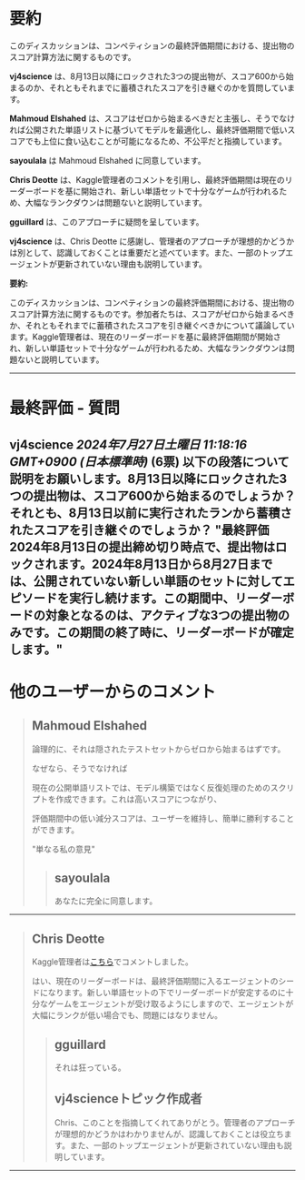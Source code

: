 # 要約 
このディスカッションは、コンペティションの最終評価期間における、提出物のスコア計算方法に関するものです。

**vj4science** は、8月13日以降にロックされた3つの提出物が、スコア600から始まるのか、それともそれまでに蓄積されたスコアを引き継ぐのかを質問しています。

**Mahmoud Elshahed** は、スコアはゼロから始まるべきだと主張し、そうでなければ公開された単語リストに基づいてモデルを最適化し、最終評価期間で低いスコアでも上位に食い込むことが可能になるため、不公平だと指摘しています。

**sayoulala** は Mahmoud Elshahed に同意しています。

**Chris Deotte** は、Kaggle管理者のコメントを引用し、最終評価期間は現在のリーダーボードを基に開始され、新しい単語セットで十分なゲームが行われるため、大幅なランクダウンは問題ないと説明しています。

**gguillard** は、このアプローチに疑問を呈しています。

**vj4science** は、Chris Deotte に感謝し、管理者のアプローチが理想的かどうかは別として、認識しておくことは重要だと述べています。また、一部のトップエージェントが更新されていない理由も説明しています。

**要約:**

このディスカッションは、コンペティションの最終評価期間における、提出物のスコア計算方法に関するものです。参加者たちは、スコアがゼロから始まるべきか、それともそれまでに蓄積されたスコアを引き継ぐべきかについて議論しています。Kaggle管理者は、現在のリーダーボードを基に最終評価期間が開始され、新しい単語セットで十分なゲームが行われるため、大幅なランクダウンは問題ないと説明しています。


---
# 最終評価 - 質問
**vj4science** *2024年7月27日土曜日 11:18:16 GMT+0900 (日本標準時)* (6票)
以下の段落について説明をお願いします。8月13日以降にロックされた3つの提出物は、スコア600から始まるのでしょうか？それとも、8月13日以前に実行されたランから蓄積されたスコアを引き継ぐのでしょうか？
"最終評価
2024年8月13日の提出締め切り時点で、提出物はロックされます。2024年8月13日から8月27日までは、公開されていない新しい単語のセットに対してエピソードを実行し続けます。この期間中、リーダーボードの対象となるのは、アクティブな3つの提出物のみです。この期間の終了時に、リーダーボードが確定します。"
---
# 他のユーザーからのコメント
> ## Mahmoud Elshahed
> 
> 論理的に、それは隠されたテストセットからゼロから始まるはずです。
> 
> なぜなら、そうでなければ
> 
> 現在の公開単語リストでは、モデル構築ではなく反復処理のためのスクリプトを作成できます。これは高いスコアにつながり、
> 
> 評価期間中の低い減分スコアは、ユーザーを維持し、簡単に勝利することができます。
> 
> "単なる私の意見"
> 
> 
> 
> > ## sayoulala
> > 
> > あなたに完全に同意します。
> > 
> > 
> > 
---
> ## Chris Deotte
> 
> Kaggle管理者は[こちら](https://www.kaggle.com/competitions/llm-20-questions/discussion/512358#2872495)でコメントしました。
> 
> はい、現在のリーダーボードは、最終評価期間に入るエージェントのシードになります。新しい単語セットの下でリーダーボードが安定するのに十分なゲームをエージェントが受け取るようにしますので、エージェントが大幅にランクが低い場合でも、問題にはなりません。
> 
> 
> 
> > ## gguillard
> > 
> > それは狂っている。
> > 
> > 
> > 
> > ## vj4scienceトピック作成者
> > 
> > Chris、このことを指摘してくれてありがとう。管理者のアプローチが理想的かどうかはわかりませんが、認識しておくことは役立ちます。また、一部のトップエージェントが更新されていない理由も説明しています。
> > 
> > 
> > 
---


